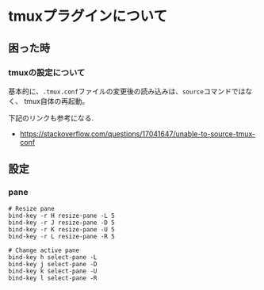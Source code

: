 # tmuxプラグインについて


## 困った時
### tmuxの設定について
基本的に、`.tmux.conf`ファイルの変更後の読み込みは、`source`コマンドではなく、
tmux自体の再起動。

下記のリンクも参考になる.
- https://stackoverflow.com/questions/17041647/unable-to-source-tmux-conf



## 設定
### pane

```shell
# Resize pane
bind-key -r H resize-pane -L 5
bind-key -r J resize-pane -D 5
bind-key -r K resize-pane -U 5
bind-key -r L resize-pane -R 5

# Change active pane
bind-key h select-pane -L
bind-key j select-pane -D
bind-key k select-pane -U
bind-key l select-pane -R

```
